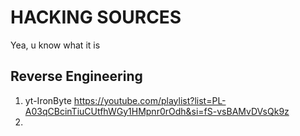 # HACKING SOURCES

Yea, u know what it is

## Reverse Engineering
1. yt-IronByte https://youtube.com/playlist?list=PL-A03qCBcinTiuCUtfhWGy1HMpnr0rOdh&si=fS-vsBAMvDVsQk9z
2. 
